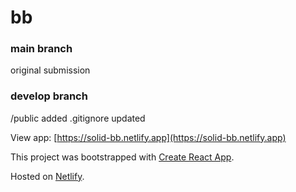 # bb

### main branch
original submission

### develop branch
/public added
.gitignore updated

View app: [https://solid-bb.netlify.app](https://solid-bb.netlify.app)

This project was bootstrapped with [Create React App](https://github.com/facebook/create-react-app).

Hosted on [Netlify](https://www.netlify.com).
